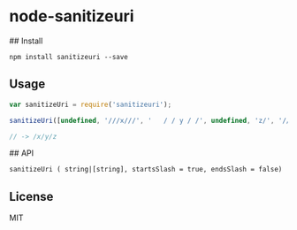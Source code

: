# node-sanitizeuri

## Install

```
npm install sanitizeuri --save
```

## Usage

```javascript
var sanitizeUri = require('sanitizeuri');

sanitizeUri([undefined, '///x///', '   / / y / /', undefined, 'z/', '///']);

// -> /x/y/z
```

## API

`sanitizeUri ( string|[string], startsSlash = true, endsSlash = false)`

## License

MIT

